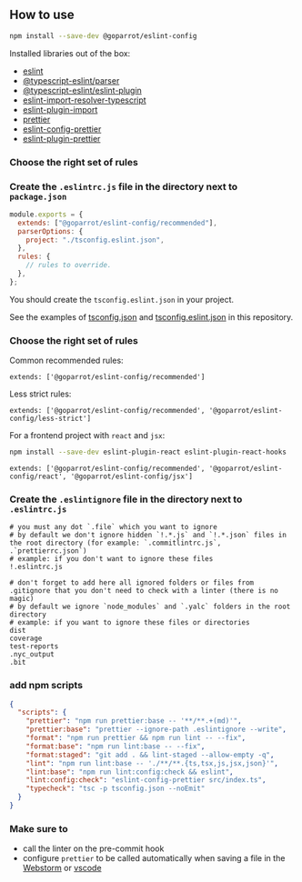 ## How to use

```bash
npm install --save-dev @goparrot/eslint-config
```

Installed libraries out of the box:

- [eslint](https://github.com/eslint/eslint)
- [@typescript-eslint/parser](https://github.com/typescript-eslint/typescript-eslint/tree/master/packages/parser)
- [@typescript-eslint/eslint-plugin](https://github.com/typescript-eslint/typescript-eslint/tree/master/packages/eslint-plugin)
- [eslint-import-resolver-typescript](https://github.com/alexgorbatchev/eslint-import-resolver-typescript)
- [eslint-plugin-import](https://github.com/benmosher/eslint-plugin-import)
- [prettier](https://github.com/prettier/prettier)
- [eslint-config-prettier](https://github.com/prettier/eslint-config-prettier)
- [eslint-plugin-prettier](https://github.com/prettier/eslint-plugin-prettier)

### Choose the right set of rules

### Create the `.eslintrc.js` file in the directory next to `package.json`

```javascript
module.exports = {
  extends: ["@goparrot/eslint-config/recommended"],
  parserOptions: {
    project: "./tsconfig.eslint.json",
  },
  rules: {
    // rules to override.
  },
};
```

You should create the `tsconfig.eslint.json` in your project.

See the examples of [tsconfig.json](tsconfig.json) and [tsconfig.eslint.json](tsconfig.eslint.json) in this repository.

### Choose the right set of rules

Common recommended rules:

    extends: ['@goparrot/eslint-config/recommended']

Less strict rules:

    extends: ['@goparrot/eslint-config/recommended', '@goparrot/eslint-config/less-strict']

For a frontend project with `react` and `jsx`:

```bash
npm install --save-dev eslint-plugin-react eslint-plugin-react-hooks
```

    extends: ['@goparrot/eslint-config/recommended', '@goparrot/eslint-config/react', '@goparrot/eslint-config/jsx']

### Create the `.eslintignore` file in the directory next to `.eslintrc.js`

```gitignore
# you must any dot `.file` which you want to ignore
# by default we don't ignore hidden `!.*.js` and `!.*.json` files in the root directory (for example: `.commitlintrc.js`, .`prettierrc.json`)
# example: if you don't want to ignore these files
!.eslintrc.js

# don't forget to add here all ignored folders or files from .gitignore that you don't need to check with a linter (there is no magic)
# by default we ignore `node_modules` and `.yalc` folders in the root directory
# example: if you want to ignore these files or directories
dist
coverage
test-reports
.nyc_output
.bit
```

### add npm scripts

```json
{
  "scripts": {
    "prettier": "npm run prettier:base -- '**/**.+(md)'",
    "prettier:base": "prettier --ignore-path .eslintignore --write",
    "format": "npm run prettier && npm run lint -- --fix",
    "format:base": "npm run lint:base -- --fix",
    "format:staged": "git add . && lint-staged --allow-empty -q",
    "lint": "npm run lint:base -- './**/**.{ts,tsx,js,jsx,json}'",
    "lint:base": "npm run lint:config:check && eslint",
    "lint:config:check": "eslint-config-prettier src/index.ts",
    "typecheck": "tsc -p tsconfig.json --noEmit"
  }
}
```

### Make sure to

- call the linter on the pre-commit hook
- configure `prettier` to be called automatically when saving a file in the [Webstorm](https://www.jetbrains.com/help/webstorm/prettier.html#ws_prettier_install) or [vscode](https://marketplace.visualstudio.com/items?itemName=esbenp.prettier-vscode#format-on-save)
